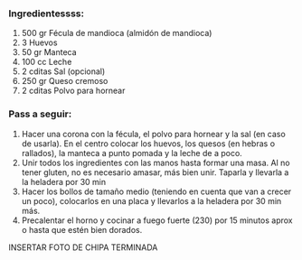 ### Ingredientessss:
1. 500 gr Fécula de mandioca (almidón de mandioca)
2. 3 Huevos
3. 50 gr Manteca
4. 100 cc Leche
5. 2 cditas Sal (opcional)
6. 250 gr Queso cremoso
7. 2 cditas Polvo para hornear

### Pass a seguir:
1. Hacer una corona con la fécula, el polvo para hornear y la sal (en caso de usarla). En el centro colocar los huevos, los quesos (en hebras o rallados), la manteca a punto pomada y la leche de a poco.
2. Unir todos los ingredientes con las manos hasta formar una masa. Al no tener gluten, no es necesario amasar, más bien unir. Taparla y llevarla a la heladera por 30 min
33. Hacer los bollos de tamaño medio (teniendo en cuenta que van a crecer un poco), colocarlos en una placa y llevarlos a la heladera por 30 min más.
4. Precalentar el horno y cocinar a fuego fuerte (230) por 15 minutos aprox o hasta que estén bien dorados. 

INSERTAR FOTO DE CHIPA TERMINADA
   
   